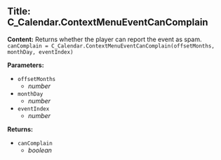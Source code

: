 ## Title: C_Calendar.ContextMenuEventCanComplain

**Content:**
Returns whether the player can report the event as spam.
`canComplain = C_Calendar.ContextMenuEventCanComplain(offsetMonths, monthDay, eventIndex)`

**Parameters:**
- `offsetMonths`
  - *number*
- `monthDay`
  - *number*
- `eventIndex`
  - *number*

**Returns:**
- `canComplain`
  - *boolean*